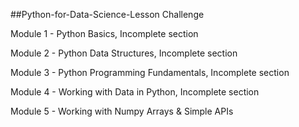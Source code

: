 ##Python-for-Data-Science-Lesson Challenge

Module 1 - Python Basics, Incomplete section

Module 2 - Python Data Structures, Incomplete section

Module 3 - Python Programming Fundamentals, Incomplete section

Module 4 - Working with Data in Python, Incomplete section

Module 5 - Working with Numpy Arrays & Simple APIs

